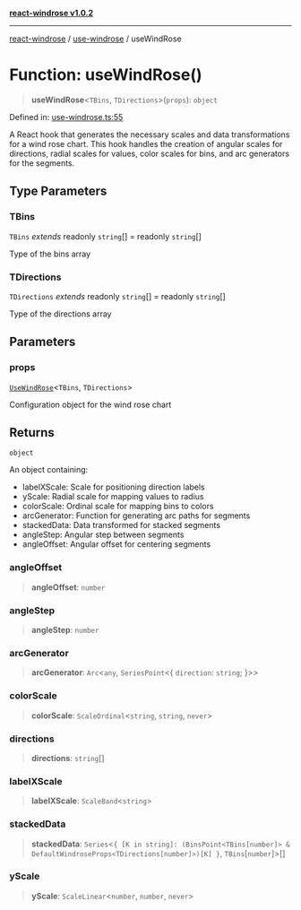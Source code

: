 [**react-windrose v1.0.2**](../../README.md)

***

[react-windrose](../../README.md) / [use-windrose](../README.md) / useWindRose

# Function: useWindRose()

> **useWindRose**\<`TBins`, `TDirections`\>(`props`): `object`

Defined in: [use-windrose.ts:55](https://github.com/JulesBlm/react-windrose/blob/110788d7f0f8c8a16b24f8b46b367a8a14282451/src/use-windrose.ts#L55)

A React hook that generates the necessary scales and data transformations for a wind rose chart.
This hook handles the creation of angular scales for directions, radial scales for values,
color scales for bins, and arc generators for the segments.

## Type Parameters

### TBins

`TBins` *extends* readonly `string`[] = readonly `string`[]

Type of the bins array

### TDirections

`TDirections` *extends* readonly `string`[] = readonly `string`[]

Type of the directions array

## Parameters

### props

[`UseWindRose`](../type-aliases/UseWindRose.md)\<`TBins`, `TDirections`\>

Configuration object for the wind rose chart

## Returns

`object`

An object containing:
  - labelXScale: Scale for positioning direction labels
  - yScale: Radial scale for mapping values to radius
  - colorScale: Ordinal scale for mapping bins to colors
  - arcGenerator: Function for generating arc paths for segments
  - stackedData: Data transformed for stacked segments
  - angleStep: Angular step between segments
  - angleOffset: Angular offset for centering segments

### angleOffset

> **angleOffset**: `number`

### angleStep

> **angleStep**: `number`

### arcGenerator

> **arcGenerator**: `Arc`\<`any`, `SeriesPoint`\<\{ `direction`: `string`; \}\>\>

### colorScale

> **colorScale**: `ScaleOrdinal`\<`string`, `string`, `never`\>

### directions

> **directions**: `string`[]

### labelXScale

> **labelXScale**: `ScaleBand`\<`string`\>

### stackedData

> **stackedData**: `Series`\<`{ [K in string]: (BinsPoint<TBins[number]> & DefaultWindroseProps<TDirections[number]>)[K] }`, `TBins`\[`number`\]\>[]

### yScale

> **yScale**: `ScaleLinear`\<`number`, `number`, `never`\>
